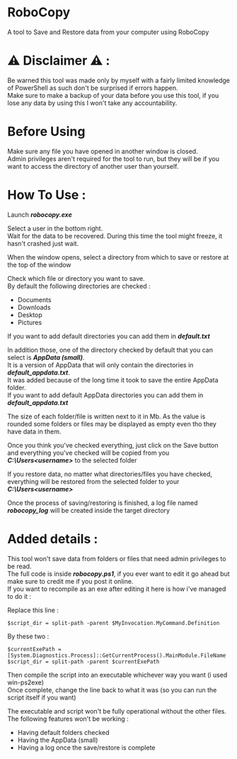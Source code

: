 # RoboCopy

A tool to Save and Restore data from your computer using RoboCopy

# ⚠ Disclaimer ⚠ :

Be warned this tool was made only by myself with a fairly limited knowledge of PowerShell as such don't be surprised if errors happen.  
Make sure to make a backup of your data before you use this tool, if you lose any data by using this I won't take any accountability.

# Before Using

Make sure any file you have opened in another window is closed.  
Admin privileges aren't required for the tool to run, but they will be if you want to access the directory of another user than yourself.

# How To Use :

Launch ***robocopy.exe***

Select a user in the bottom right.  
Wait for the data to be recovered. 
During this time the tool might freeze, it hasn't crashed just wait.

When the window opens, select a directory from which to save or restore at the top of the window

Check which file or directory you want to save.  
By default the following directories are checked :
 - Documents
 - Downloads
 - Desktop
 - Pictures

If you want to add default directories you can add them in ***default.txt***

In addition those, one of the directory checked by default that you can select is ***AppData (small)***.  
It is a version of AppData that will only contain the directories in ***default_appdata.txt***.  
It was added because of the long time it took to save the entire AppData folder.  
If you want to add default AppData directories you can add them in ***default_appdata.txt***  

The size of each folder/file is written next to it in Mb. 
As the value is rounded some folders or files may be displayed as empty even tho they have data in them.

Once you think you've checked everything, just click on the Save button and everything you've checked will be copied from you ***C:\Users\<username>*** to the selected folder 

If you restore data, no matter what directories/files you have checked, everything will be restored from the selected folder to your ***C:\Users\<username>***

Once the process of saving/restoring is finished, a log file named ***robocopy_log*** will be created inside the target directory

# Added details :

This tool won't save data from folders or files that need admin privileges to be read.  
The full code is inside ***robocopy.ps1***, if you ever want to edit it go ahead but make sure to credit me if you post it online.  
If you want to recompile as an exe after editing it here is how i've managed to do it :  

Replace this line : 
```
$script_dir = split-path -parent $MyInvocation.MyCommand.Definition
```
By these two :
```
$currentExePath = [System.Diagnostics.Process]::GetCurrentProcess().MainModule.FileName
$script_dir = split-path -parent $currentExePath
```

Then compile the script into an executable whichever way you want (i used win-ps2exe)  
Once complete, change the line back to what it was (so you can run the script itself if you want)

The executable and script won't be fully operational without the other files. The following features won't be working :
 - Having default folders checked
 - Having the AppData (small)
 - Having a log once the save/restore is complete
